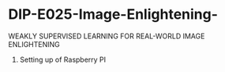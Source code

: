 # DIP-E025-Image-Enlightening-
WEAKLY SUPERVISED LEARNING FOR REAL-WORLD IMAGE ENLIGHTENING 

1.   Setting up of Raspberry PI
  
